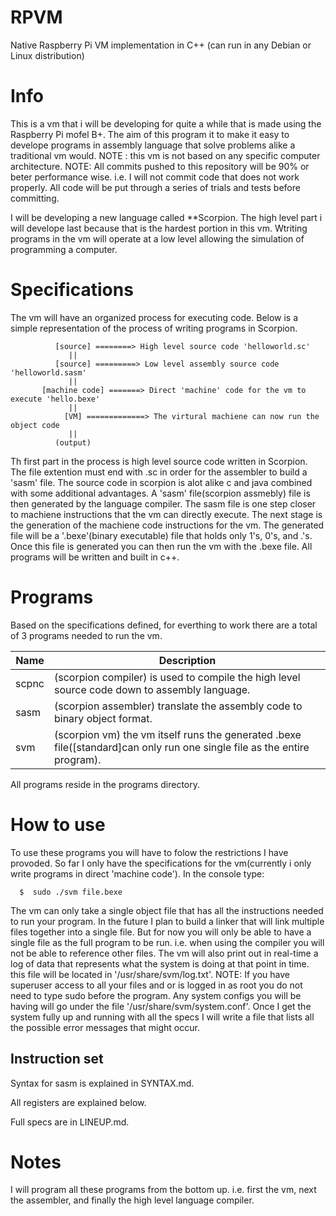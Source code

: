 # RPVM
Native Raspberry Pi VM implementation in C++ (can run in any Debian or Linux distribution)

# Info
This is a vm that i will be developing for quite a while that is made using the Raspberry Pi mofel B+.  The aim of this program it to make it easy to develope programs in assembly language  that solve problems alike a traditional vm would. NOTE : this vm is not based on any specific computer architecture. NOTE: All commits pushed to this repository will be 90% or beter performance wise. i.e. I will not commit code that does not work properly. All code will be put through a series of trials and tests before committing.
 
I will be developing a new language called **Scorpion. The high level part i will develope last because that is the hardest portion in this vm. Wtriting programs in the vm will operate at a low level allowing the simulation of programming a computer. 

# Specifications
The vm will have an organized process for executing code. Below is a simple representation of the process of writing programs in Scorpion.

              [source] ========> High level source code 'helloworld.sc'
                 ||
              [source] =========> Low level assembly source code 'helloworld.sasm'
                 ||
           [machine code] =======> Direct 'machine' code for the vm to execute 'hello.bexe'
                 ||
                [VM] =============> The virtural machiene can now run the object code
                 ||
              (output)
           
Th first part in the process is high level source code written in Scorpion. The file extention must end with .sc in order for the assembler to build a 'sasm' file. The source code in scorpion is alot alike c and java combined with some additional advantages. A 'sasm' file(scorpion assmebly) file is then generated by the language compiler. The sasm file is one step closer to machiene instructions that the vm can directly execute. The next stage is the generation of the machiene code instructions for the vm. The generated file will be a '.bexe'(binary executable) file that holds only 1's, 0's, and .'s. Once this file is generated you can then run the vm with the .bexe file. All programs will be written and built in c++.

# Programs
Based on the specifications defined, for everthing to work there are a total of 3 programs needed to run the vm.

Name | Description
---- | -----------
scpnc | (scorpion compiler) is used to compile the high level source code down to assembly language.
sasm | (scorpion assembler) translate the assembly code to binary object format.
svm | (scorpion vm) the vm itself runs the generated .bexe file([standard]can only run one single file as the entire program).

All programs reside in the programs directory.

# How to use
To use these programs you will have to folow the restrictions I have provoded. So far I only have the specifications for the vm(currently i only write programs in direct 'machine code').
In the console type:

      $  sudo ./svm file.bexe
 
The vm can only take a single object file that has all the instructions needed to run your program. In the future I plan to build a linker that will link multiple files together into a single file.  But for now you will only be able to have a single file as the full program to be run. i.e. when using the compiler you will not be able to reference other files. The vm will also print out in real-time a log of data that represents what the system is doing at that point in time. this file will be located in '/usr/share/svm/log.txt'. NOTE: If you have superuser access to all your files and or is logged in as root you do not need to type sudo before the program. Any system configs you will be having will go under the file '/usr/share/svm/system.conf'. Once I get the system fully up and running with all the specs I will write a file that lists all the possible error messages that might occur.

## Instruction set
Syntax for sasm is explained in SYNTAX.md.

All registers are explained below.

Full specs are in LINEUP.md.

# Notes
I will program all these programs from the bottom up. i.e. first the vm, next the assembler, and finally the high level language compiler.
